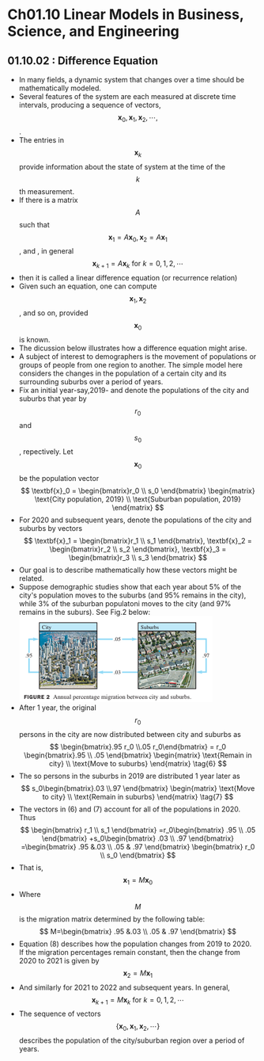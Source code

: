 # Ch01.10 Linear Models in Business, Science, and Engineering

## 01.10.02 : Difference Equation

* In many fields, a dynamic system that changes over a time should be mathematically modeled. 
* Several features of the system are each measured at discrete time intervals, producing a sequence of vectors, $$ \textbf{x}_0, \textbf{x}_1, \textbf{x}_2, \cdots, $$. 
* The entries in $$\textbf{x}_k$$ provide information about the state of system at the time of the $$k$$th measurement.
* If there is a matrix $$A$$ such that $$\textbf{x}_1=A\textbf{x}_0, \textbf{x}_2=A\textbf{x}_1$$, and , in general 
$$
\textbf{x}_{k+1}=A\textbf{x}_k \text{  for }k=0,1,2,\cdots
$$
* then it is called a linear difference equation (or recurrence relation)
* Given such an equation, one can compute $$\textbf{x}_1,\textbf{x}_2$$, and so on, provided $$\textbf{x}_0$$ is known.
* The dicussion below illustrates how a difference equation might arise.
* A subject of interest to demographers is the movement of populations or groups of people from one region to another. The simple model here considers the changes in the population of a certain city and its surrounding suburbs over a period of years.
* Fix an initial year-say,2019- and denote the populations of the city and suburbs that year by $$r_0$$ and $$s_0$$, repectively. Let $$\textbf{x}_0$$ be the population vector
$$
\textbf{x}_0 = \begin{bmatrix}r_0 \\ s_0 \end{bmatrix}
\begin{matrix} \text{City population, 2019} \\ \text{Suburban population, 2019} \end{matrix}
$$
* For 2020 and subsequent years, denote the populations of the city and suburbs by vectors
$$
\textbf{x}_1 = \begin{bmatrix}r_1 \\ s_1 \end{bmatrix},
\textbf{x}_2 = \begin{bmatrix}r_2 \\ s_2 \end{bmatrix},
\textbf{x}_3 = \begin{bmatrix}r_3 \\ s_3 \end{bmatrix}
$$
* Our goal is to describe mathematically how these vectors might be related.
* Suppose demographic studies show that each year about 5% of the city's population moves to the suburbs (and 95% remains in the city), while 3% of the suburban populatoni moves to the city (and 97% remains in the suburs). See Fig.2 below:
![figure2](./fig/la_01_10_02.png)
* After 1 year, the original $$r_0$$ persons in the city are now distributed between city and suburbs as
$$
\begin{bmatrix}.95 r_0 \\.05 r_0\end{bmatrix} = r_0 
\begin{bmatrix}.95 \\ .05 \end{bmatrix}
\begin{matrix} \text{Remain in city} \\ \text{Move to suburbs} \end{matrix} \tag{6}
$$
* The so persons in the suburbs in 2019 are distributed 1 year later as
$$
s_0\begin{bmatrix}.03 \\.97 \end{bmatrix} 
\begin{matrix} \text{Move to city} \\ \text{Remain in suburbs} \end{matrix}
\tag{7}
$$
* The vectors in (6) and (7) account for all of the populations in 2020. Thus
$$
\begin{bmatrix} r_1 \\ s_1 \end{bmatrix}
=r_0\begin{bmatrix} .95 \\ .05 \end{bmatrix}
+s_0\begin{bmatrix} .03 \\ .97 \end{bmatrix}
=\begin{bmatrix} .95 &.03 \\ .05 & .97 \end{bmatrix}
\begin{bmatrix} r_0 \\ s_0 \end{bmatrix}
$$
* That is, 
$$
\textbf{x}_1 = M \textbf{x}_0 \tag{8}
$$
* Where $$M$$ is the migration matrix determined by the following table:
$$
M=\begin{bmatrix} .95 &.03 \\ .05 & .97 \end{bmatrix}
$$
* Equation (8) describes how the population changes
from 2019 to 2020. If the migration percentages
remain constant, then the change from 2020 to 2021
is given by
$$
\textbf{x}_2 = M \textbf{x}_1 
$$
* And similarly for 2021 to 2022 and subsequent years. In general,
$$
\textbf{x}_{k+1} = M\textbf{x}_k \text{ for }k=0,1,2,\cdots \tag{9}
$$
* The sequence of vectors $$\left\{ \textbf{x}_0, \textbf{x}_1, \textbf{x}_2, \cdots \right\}$$ describes the population of the city/suburban region over a period of years.


<script async src="https://pagead2.googlesyndication.com/pagead/js/adsbygoogle.js"></script>
<!-- ds_gitbook -->
<ins class="adsbygoogle"
     style="display:block"
     data-ad-client="ca-pub-3232161401562757"
     data-ad-slot="6357462623"
     data-ad-format="auto"
     data-full-width-responsive="true"></ins>
<script>
     (adsbygoogle = window.adsbygoogle || []).push({});
</script>
